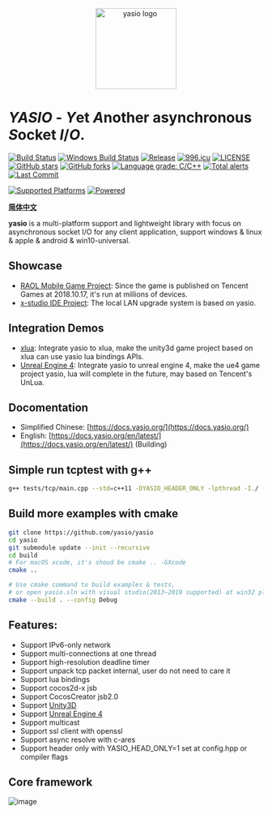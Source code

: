 <p align="center"><a href="https://yasio.org" target="_blank" rel="noopener noreferrer"><img width="160" src="https://yasio.org/images/logo.png" alt="yasio logo"></a></p>

# *YASIO* - *Y*et *A*nother asynchronous *S*ocket *I*/*O*.
[![Build Status](https://travis-ci.com/yasio/yasio.svg?branch=master)](https://travis-ci.com/yasio/yasio)
[![Windows Build Status](https://ci.appveyor.com/api/projects/status/d6qjfygtw2ewt9pf/branch/master?svg=true)](https://ci.appveyor.com/project/halx99/yasio)
[![Release](https://img.shields.io/badge/release-v3.33.0-blue.svg)](https://github.com/yasio/yasio/releases)
[![996.icu](https://img.shields.io/badge/link-996.icu-red.svg)](https://996.icu)
[![LICENSE](https://img.shields.io/badge/license-Anti%20996-blue.svg)](https://github.com/yasio/yasio/blob/master/LICENSE)
[![GitHub stars](https://img.shields.io/github/stars/yasio/yasio.svg?label=Stars)](https://github.com/yasio/yasio)
[![GitHub forks](https://img.shields.io/github/forks/yasio/yasio.svg?label=Fork)](https://github.com/yasio/yasio)
[![Language grade: C/C++](https://img.shields.io/lgtm/grade/cpp/g/yasio/yasio.svg?logo=lgtm&logoWidth=18)](https://lgtm.com/projects/g/yasio/yasio/context:cpp)
[![Total alerts](https://img.shields.io/lgtm/alerts/g/yasio/yasio.svg?logo=lgtm&logoWidth=18)](https://lgtm.com/projects/g/yasio/yasio/alerts/)
[![Last Commit](https://badgen.net/github/last-commit/yasio/yasio)](https://github.com/yasio/yasio)

  
[![Supported Platforms](https://img.shields.io/badge/platform-ios%20%7C%20osx%20%7C%20android%20%7C%20windows%20%7C%20linux-green.svg?style=flat-square)](https://github.com/yasio/yasio)
[![Powered](https://img.shields.io/badge/Powered%20by-c4games-blue.svg)](http://c4games.com)  
  
**[简体中文](README.md)**
  
**yasio** is a multi-platform support and lightweight library with focus on asynchronous socket I/O for any client application, support windows & linux & apple & android & win10-universal.  

## Showcase
* [RAOL Mobile Game Project](https://hongjing.qq.com/): Since the game is published on Tencent Games at 2018.10.17, it's run at millions of devices.
* [x-studio IDE Project](https://en.x-studio.net/): The local LAN upgrade system is based on yasio.

## Integration Demos
* [xlua](https://github.com/yasio/DemoU3D): Integrate yasio to xlua, make the unity3d game project based on xlua can use yasio lua bindings APIs.
* [Unreal Engine 4](https://github.com/yasio/DemoUE4): Integrate yasio to unreal engine 4, make the ue4 game project yasio, lua will complete in the future, may based on Tencent's UnLua.

## Docomentation
* Simplified Chinese: [https://docs.yasio.org/](https://docs.yasio.org/)
* English: [https://docs.yasio.org/en/latest/](https://docs.yasio.org/en/latest/) (Building)

## Simple run tcptest with g++
```sh
g++ tests/tcp/main.cpp --std=c++11 -DYASIO_HEADER_ONLY -lpthread -I./ -o tcptest && ./tcptest
```

## Build more examples with cmake
```sh
git clone https://github.com/yasio/yasio
cd yasio
git submodule update --init --recursive
cd build
# For macOS xcode, it's shoud be cmake .. -GXcode
cmake ..

# Use cmake command to build examples & tests, 
# or open yasio.sln with visual studio(2013~2019 supported) at win32 platform
cmake --build . --config Debug
```

## Features: 
* Support IPv6-only network
* Support multi-connections at one thread
* Support high-resolution deadline timer
* Support unpack tcp packet internal, user do not need to care it
* Support lua bindings
* Support cocos2d-x jsb
* Support CocosCreator jsb2.0
* Support [Unity3D](https://github.com/yasio/DemoU3D)
* Support [Unreal Engine 4](https://github.com/yasio/DemoUE4)
* Support multicast
* Support ssl client with openssl
* Support async resolve with c-ares
* Support header only with YASIO_HEAD_ONLY=1 set at config.hpp or compiler flags
  
## Core framework
![image](https://yasio.org/images/framework_en.png)  

